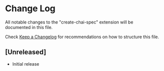 # Change Log

All notable changes to the "create-chai-spec" extension will be documented in this file.

Check [Keep a Changelog](http://keepachangelog.com/) for recommendations on how to structure this file.

## [Unreleased]

- Initial release